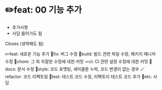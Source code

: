 # ✏️feat: 00 기능 추가

- 추가사항
- 사담 들어가도 됨

Closes (생략해도 됨)

✏️feat: 새로운 기능 추가
🐛fix: 버그 수정
🧱build: 빌드 관련 파일 수정, 패키지 매니저 수정
🧵chore: 그 외 자잘한 수정에 대한 커밋
🪢ci: CI 관련 설정 수정에 대한 커밋
📜docs: 문서 수정
👗style: 코드 포맷팅, 세미콜론 누락, 코드 변경이 없는 경우
🪄refactor: 코드 리팩토링
📌test: 테스트 코드 수정, 리팩토리 테스트 코드 추가
👻etc: 사담
